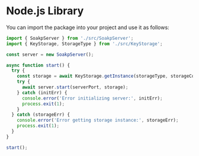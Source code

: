# Node.js Library

You can import the package into your project and use it as follows:

```typescript
import { SoakpServer } from './src/SoakpServer';
import { KeyStorage, StorageType } from './src/KeyStorage';

const server = new SoakpServer();

async function start() {
  try {
    const storage = await KeyStorage.getInstance(storageType, storageConfig);
    try {
      await server.start(serverPort, storage);
    } catch (initErr) {
      console.error('Error initializing server:', initErr);
      process.exit(1);
    }
  } catch (storageErr) {
    console.error('Error getting storage instance:', storageErr);
    process.exit(1);
  }
}

start();
```
